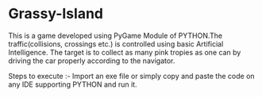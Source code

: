 # Grassy-Island
This is a game developed using PyGame Module of PYTHON.The traffic(collisions, crossings etc.) is controlled using basic Artificial Intelligence.
The target is to collect as many pink tropies as one can by driving the car properly according to the navigator.

Steps to execute :- Import an exe file or simply copy and paste the code on any IDE supporting PYTHON and run it.
